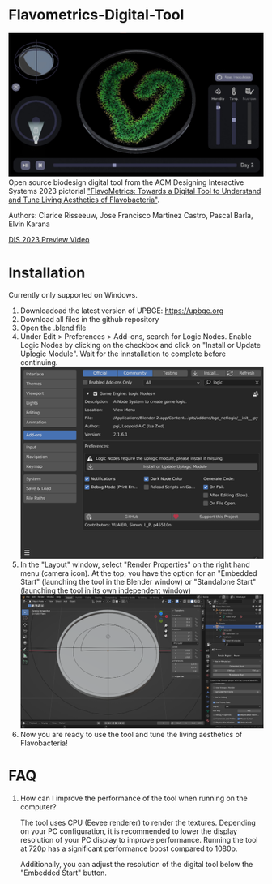 # Flavometrics-Digital-Tool
![Flavometrics Main Image](<Images/FlavoMetrics Tool.jpg>)
Open source biodesign digital tool from the ACM Designing Interactive Systems 2023 pictorial ["FlavoMetrics: Towards a Digital Tool to Understand and Tune Living Aesthetics of Flavobacteria"](https://dl.acm.org/doi/10.1145/3563657.3596085). 

Authors: Clarice Risseeuw, Jose Francisco Martinez Castro, Pascal Barla, Elvin Karana

[DIS 2023 Preview Video](https://www.youtube.com/watch?v=oMSLKfJZpuI)

# Installation
Currently only supported on Windows.

1. Downloadoad the latest version of UPBGE: https://upbge.org
2. Download all files in the github repository
3. Open the .blend file
4. Under Edit > Preferences > Add-ons, search for Logic Nodes. Enable Logic Nodes by clicking on the checkbox and click on "Install or Update Uplogic Module". Wait for the innstallation to complete before continuing.
![Enabling Logic Nodes](<Images/Enable Logic Nodes.png>)
5. In the "Layout" window, select "Render Properties" on the right hand menu (camera icon). At the top, you have the option for an "Embedded Start" (launching the tool in the Blender window) or "Standalone Start" (launching the tool in its own independent window)
![Launching Flavometrics](<Images/Launching Flavometrics.png>)
6. Now you are ready to use the tool and tune the living aesthetics of Flavobacteria!

# FAQ
1. How can I improve the performance of the tool when running on the computer?
    
    The tool uses CPU (Eevee renderer) to render the textures. Depending on your PC configuration, it is recommended to lower the display resolution of your PC display to improve performance. Running the tool at 720p has a significant performance boost compared to 1080p. 

    Additionally, you can adjust the resolution of the digital tool below the "Embedded Start" button.
